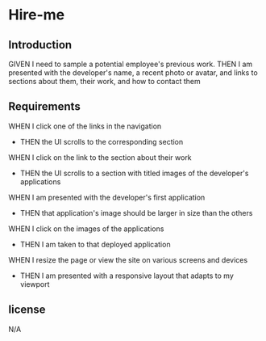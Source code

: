 # Hire-me

## Introduction
 GIVEN I need to sample a potential employee's previous work.
THEN I am presented with the developer's name, a recent photo or avatar, and links to sections about them, their work, and how to contact them

## Requirements 
WHEN I click one of the links in the navigation
* THEN the UI scrolls to the corresponding section

WHEN I click on the link to the section about their work
* THEN the UI scrolls to a section with titled images of the developer's applications

WHEN I am presented with the developer's first application
* THEN that application's image should be larger in size than the others

WHEN I click on the images of the applications
* THEN I am taken to that deployed application

WHEN I resize the page or view the site on various screens and devices
* THEN I am presented with a responsive layout that adapts to my viewport

## license
N/A
